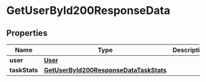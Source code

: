 

# GetUserById200ResponseData


## Properties

| Name | Type | Description | Notes |
|------------ | ------------- | ------------- | -------------|
|**user** | [**User**](User.md) |  |  [optional] |
|**taskStats** | [**GetUserById200ResponseDataTaskStats**](GetUserById200ResponseDataTaskStats.md) |  |  [optional] |



